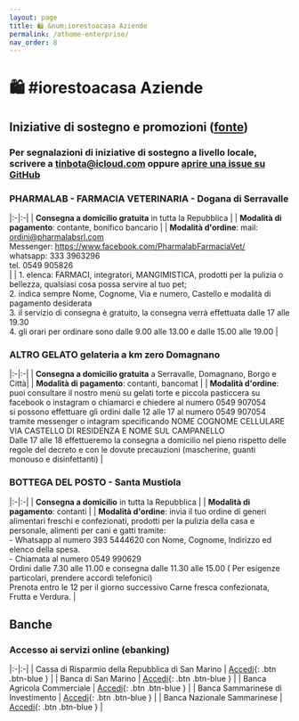 ```yaml
---
layout: page
title: 🛍 &num;iorestoacasa Aziende
permalink: /athome-enterprise/
nav_order: 8
---
```


# 🛍 #iorestoacasa Aziende

## Iniziative di sostegno e promozioni ([fonte][smrisponde])

### Per segnalazioni di iniziative di sostegno a livello locale, scrivere a [tinbota@icloud.com](tinbota@icloud.com) oppure [aprire una issue su GitHub](https://github.com/tinbota/tinbota.github.io/issues/new)

### PHARMALAB - FARMACIA VETERINARIA - Dogana di Serravalle

|:-|:-|
| **Consegna a domicilio gratuita** in tutta la Repubblica |
| **Modalità di pagamento**: contante, bonifico bancario |
| **Modalità d'ordine**: mail: ordini@pharmalabsrl.com <br/>Messenger: https://www.facebook.com/PharmalabFarmaciaVet/<br/>whatsapp: 333 3963296<br/>tel. 0549 905826<br/> |
| 1. elenca:  FARMACI, integratori, MANGIMISTICA, prodotti per la pulizia o bellezza, qualsiasi cosa possa servire al tuo pet; <br/> 2. indica sempre Nome, Cognome, Via e numero, Castello e modalità di pagamento desiderata <br/> 3. il servizio di consegna è gratuito, la consegna verrà effettuata dalle 17 alle 19.30 <br/> 4. gli orari per ordinare sono dalle 9.00 alle 13.00 e dalle 15.00 alle 19.00 |

### ALTRO GELATO gelateria a km zero Domagnano

|:-|:-|
| **Consegna a domicilio gratuita** a Serravalle, Domagnano, Borgo e Città|
| **Modalità di pagamento**: contanti, bancomat |
| **Modalità d'ordine**: puoi consultare il nostro menù su gelati torte e piccola pasticcera su facebook o instagram o chiamarci e chiedere al numero 0549 907054 <br/> si possono effettuare gli ordini dalle 12 alle 17 al numero 0549 907054 tramite messenger o intagram specificando NOME COGNOME CELLULARE VIA CASTELLO DI RESIDENZA E NOME SUL CAMPANELLO<br/>Dalle 17 alle 18 effettueremo la consegna a domicilio nel pieno rispetto delle regole del decreto e con le dovute precauzioni (mascherine, guanti monouso e disinfettanti) |

### BOTTEGA DEL POSTO - Santa Mustiola

|:-|:-|
| **Consegna a domicilio** in tutta la Repubblica |
| **Modalità di pagamento**: contanti |
| **Modalità d'ordine**: invia il tuo ordine di generi alimentari freschi e confezionati, prodotti per la pulizia della casa e personale, alimenti  per cani e gatti tramite: <br/> - Whatsapp al numero 393 5444620 con Nome, Cognome, Indirizzo ed elenco della spesa. <br/> - Chiamata al numero 0549 990629 <br/> Ordini dalle 7.30 alle 11.00 e consegna dalle 11.30 alle 15.00 ( Per esigenze particolari, prendere accordi telefonici)<br/> Prenota entro le 12 per il giorno successivo Carne fresca confezionata, Frutta e Verdura. |
 


## Banche

### Accesso ai servizi online (ebanking)

|:-|:-|
| Cassa di Risparmio della Repubblica di San Marino | [Accedi][carisp]{: .btn .btn-blue } |
| Banca di San Marino | [Accedi][bsm]{: .btn .btn-blue } |
| Banca Agricola Commerciale | [Accedi][bac]{: .btn .btn-blue } |
| Banca Sammarinese di Investimento | [Accedi][bsi]{: .btn .btn-blue } |
| Banca Nazionale Sammarinese | [Accedi][bns]{: .btn .btn-blue } |

[carisp]: https://www.welly.sm
[bsm]: https://www.bsm.sm
[bac]: https://www.bac.sm/area-clienti/
[bsi]: https://wb.bsi.sm
[bns]: https://www.bns.sm
[smrisponde]: https://www.facebook.com/notes/san-marino-risponde/elenco-attività-con-consegna-a-domicilio-modificabile-da-tutti-voi-da-versione-d/2586601238282486/